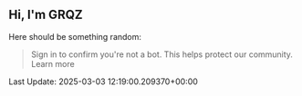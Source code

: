 ## Hi, I'm GRQZ
Here should be something random:  
> Sign in to confirm you're not a bot. This helps protect our community. Learn more


Last Update: 2025-03-03 12:19:00.209370+00:00

